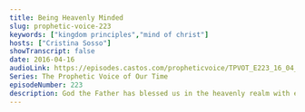 ```yaml
---
title: Being Heavenly Minded
slug: prophetic-voice-223
keywords: ["kingdom principles","mind of christ"]
hosts: ["Cristina Sosso"]
showTranscript: false
date: 2016-04-16
audioLink: https://episodes.castos.com/propheticvoice/TPVOT_E223_16_04_16-17_Being_Heavenly_Minded.mp3
Series: The Prophetic Voice of Our Time
episodeNumber: 223
description: God the Father has blessed us in the heavenly realm with every spiritual blessing in Christ Jesus. We take on His heavenly way of thinking, fixing our thoughts on Jesus by the power and leading of the Holy Spirit.
---
```

